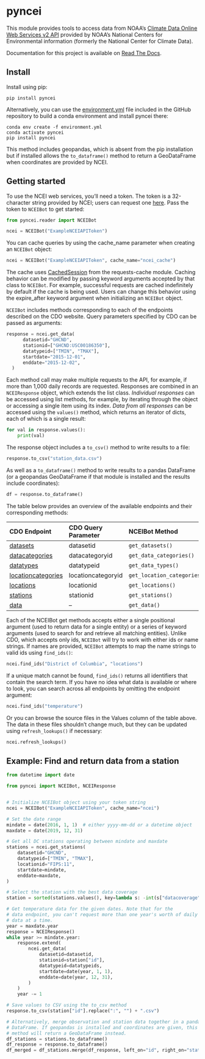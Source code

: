 pyncei
======

This module provides tools to access data from NOAA’s [Climate Data
Online Web Services v2
API](http://www.ncdc.noaa.gov/cdo-web/webservices/v2#gettingStarted)
provided by NOAA’s National Centers for Environmental information
(formerly the National Center for Climate Data).

Documentation for this project is available on [Read The
Docs](http://pyncei.readthedocs.org/en/latest/pyncei.html).

Install
-------

Install using pip:

    pip install pyncei

Alternatively, you can use the
[environment.yml](https://github.com/adamancer/pyncei/blob/master/environment.yml)
file included in the GitHub repository to build a conda environment and
install pyncei there:

    conda env create -f environment.yml
    conda activate pyncei
    pip install pyncei

This method includes geopandas, which is absent from the pip
installation but if installed allows the `to_dataframe()` method to
return a GeoDataFrame when coordinates are provided by NCEI.

Getting started
---------------

To use the NCEI web services, you’ll need a token. The token is a
32-character string provided by NCEI; users can request one
[here](https://www.ncdc.noaa.gov/cdo-web/token). Pass the token to
`NCEIBot` to get started:

``` python
from pyncei.reader import NCEIBot

ncei = NCEIBot("ExampleNCEIAPIToken")
```

You can cache queries by using the cache_name parameter when creating an
`NCEIBot` object:

``` python
ncei = NCEIBot("ExampleNCEIAPIToken", cache_name="ncei_cache")
```

The cache uses
[CachedSession](https://requests-cache.readthedocs.io/en/stable/session.html#requests_cache.session.CachedSession)
from the requests-cache module. Caching behavior can be modified by
passing keyword arguments accepted by that class to `NCEIBot`. For
example, successful requests are cached indefinitely by default if the
cache is being used. Users can change this behavior using the
expire_after keyword argument when initializing an `NCEIBot` object.

`NCEIBot` includes methods corresponding to each of the endpoints
described on the CDO website. Query parameters specified by CDO can be
passed as arguments:

``` python
response = ncei.get_data(
      datasetid="GHCND",
      stationid=["GHCND:USC00186350"],
      datatypeid=["TMIN", "TMAX"],
      startdate="2015-12-01",
      enddate="2015-12-02",
  )
```

Each method call may make multiple requests to the API, for example, if
more than 1,000 daily records are requested. Responses are combined in
an `NCEIResponse` object, which extends the list class. *Individual
responses* can be accessed using list methods, for example, by iterating
through the object or accessing a single item using its index. *Data
from all responses* can be accessed using the `values()` method, which
returns an iterator of dicts, each of which is a single result:

``` python
for val in response.values():
    print(val)
```

The response object includes a `to_csv()` method to write results to a
file:

``` python
response.to_csv("station_data.csv")
```

As well as a `to_dataframe()` method to write results to a pandas
DataFrame (or a geopandas GeoDataFrame if that module is installed and
the results include coordinates):

``` python
df = response.to_dataframe()
```

The table below provides an overview of the available endpoints and
their corresponding methods:

| CDO Endpoint                                                                             | CDO Query Parameter | NCEIBot Method              | Values                                                                                                        |
|:-----------------------------------------------------------------------------------------|:--------------------|:----------------------------|:--------------------------------------------------------------------------------------------------------------|
| [datasets](http://www.ncdc.noaa.gov/cdo-web/webservices/v2#datasets)                     | datasetid           | `get_datasets()`            | [datasets.csv](https://github.com/adamancer/pyncei/tree/master/pyncei/files/datasets.csv)                     |
| [datacategories](http://www.ncdc.noaa.gov/cdo-web/webservices/v2#dataCategories)         | datacategoryid      | `get_data_categories()`     | [datatypes.csv](https://github.com/adamancer/pyncei/tree/master/pyncei/files/datatypes.csv)                   |
| [datatypes](http://www.ncdc.noaa.gov/cdo-web/webservices/v2#dataTypes)                   | datatypeid          | `get_data_types()`          | [datacategories.csv](https://github.com/adamancer/pyncei/tree/master/pyncei/files/datacategories.csv)         |
| [locationcategories](http://www.ncdc.noaa.gov/cdo-web/webservices/v2#locationCategories) | locationcategoryid  | `get_location_categories()` | [locationcategories.csv](https://github.com/adamancer/pyncei/tree/master/pyncei/files/locationcategories.csv) |
| [locations](http://www.ncdc.noaa.gov/cdo-web/webservices/v2#locations)                   | locationid          | `get_locations()`           | [locations.csv](https://github.com/adamancer/pyncei/tree/master/pyncei/files/locations.csv)                   |
| [stations](http://www.ncdc.noaa.gov/cdo-web/webservices/v2#stations)                     | stationid           | `get_stations()`            | –                                                                                                             |
| [data](http://www.ncdc.noaa.gov/cdo-web/webservices/v2#data)                             | –                   | `get_data()`                | –                                                                                                             |

Each of the NCEIBot get methods accepts either a single positional
argument (used to return data for a single entity) or a series of
keyword arguments (used to search for and retrieve all matching
entities). Unlike CDO, which accepts only ids, `NCEIBot` will try to
work with either ids or name strings. If names are provided, `NCEIBot`
attempts to map the name strings to valid ids using `find_ids()`:

``` python
ncei.find_ids("District of Columbia", "locations")
```

If a unique match cannot be found, `find_ids()` returns all identifiers
that contain the search term. If you have no idea what data is available
or where to look, you can search across all endpoints by omitting the
endpoint argument:

``` python
ncei.find_ids("temperature")
```

Or you can browse the source files in the Values column of the table
above. The data in these files shouldn’t change much, but they can be
updated using `refresh_lookups()` if necessary:

``` python
ncei.refresh_lookups()
```

Example: Find and return data from a station
--------------------------------------------

``` python
from datetime import date

from pyncei import NCEIBot, NCEIResponse


# Initialize NCEIBot object using your token string
ncei = NCEIBot("ExampleNCEIAPIToken", cache_name="ncei")

# Set the date range
mindate = date(2016, 1, 1)  # either yyyy-mm-dd or a datetime object
maxdate = date(2019, 12, 31)

# Get all DC stations operating between mindate and maxdate
stations = ncei.get_stations(
    datasetid="GHCND",
    datatypeid=["TMIN", "TMAX"],
    locationid="FIPS:11",
    startdate=mindate,
    enddate=maxdate,
)

# Select the station with the best data coverage
station = sorted(stations.values(), key=lambda s: -int(s["datacoverage"]))[0]

# Get temperature data for the given dates. Note that for the
# data endpoint, you can't request more than one year's worth of daily
# data at a time.
year = maxdate.year
response = NCEIResponse()
while year >= mindate.year:
    response.extend(
        ncei.get_data(
            datasetid=datasetid,
            stationid=station["id"],
            datatypeid=datatypeids,
            startdate=date(year, 1, 1),
            enddate=date(year, 12, 31),
        )
    )
    year -= 1

# Save values to CSV using the to_csv method
response.to_csv(station["id"].replace(":", "") + ".csv")

# Alternatively, merge observation and station data together in a pandas
# DataFrame. If geopandas is installed and coordinates are given, this
# method will return a GeoDataFrame instead.
df_stations = stations.to_dataframe()
df_response = response.to_dataframe()
df_merged = df_stations.merge(df_response, left_on="id", right_on="station")
```
